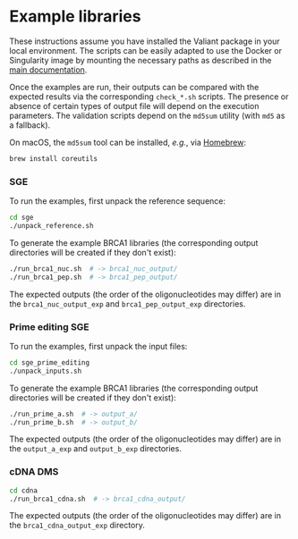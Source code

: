 # Example libraries

These instructions assume you have installed the Valiant package in your local environment. The scripts can be easily adapted to use the Docker or Singularity image by mounting the necessary paths as described in the [main documentation](../README.md).

Once the examples are run, their outputs can be compared with the expected results via the corresponding `check_*.sh` scripts. The presence or absence of certain types of output file will depend on the execution parameters. The validation scripts depend on the `md5sum` utility (with `md5` as a fallback).

On macOS, the `md5sum` tool can be installed, *e.g.*, via [Homebrew](https://brew.sh/):

```sh
brew install coreutils
```

### SGE

To run the examples, first unpack the reference sequence:

```sh
cd sge
./unpack_reference.sh
```

To generate the example BRCA1 libraries (the corresponding output directories will be created if they don't exist):

```sh
./run_brca1_nuc.sh  # -> brca1_nuc_output/
./run_brca1_pep.sh  # -> brca1_pep_output/
```

The expected outputs (the order of the oligonucleotides may differ) are in the `brca1_nuc_output_exp` and `brca1_pep_output_exp` directories.

### Prime editing SGE

To run the examples, first unpack the input files:

```sh
cd sge_prime_editing
./unpack_inputs.sh
```

To generate the example BRCA1 libraries (the corresponding output directories will be created if they don't exist):

```sh
./run_prime_a.sh  # -> output_a/
./run_prime_b.sh  # -> output_b/
```

The expected outputs (the order of the oligonucleotides may differ) are in the `output_a_exp` and `output_b_exp` directories.

### cDNA DMS

```sh
cd cdna
./run_brca1_cdna.sh  # -> brca1_cdna_output/
```

The expected outputs (the order of the oligonucleotides may differ) are in the `brca1_cdna_output_exp` directory.
